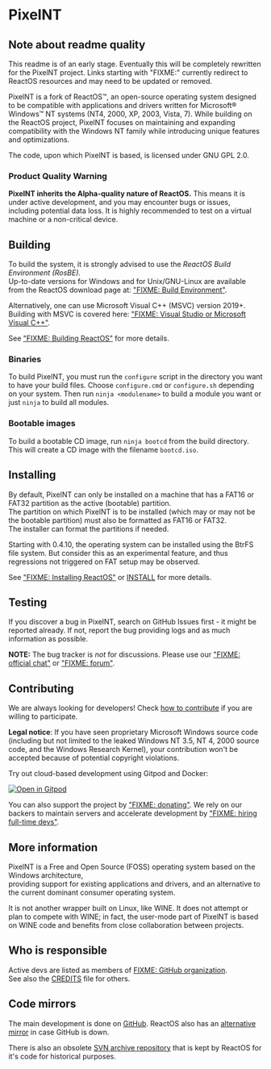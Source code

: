 # PixelNT

## Note about readme quality
This readme is of an early stage. Eventually this will be completely rewritten for the PixelNT project. Links starting with "FIXME:" currently redirect to ReactOS resources and may need to be updated or removed.

PixelNT is a fork of ReactOS™, an open-source operating system designed to be compatible with applications and drivers written for Microsoft® Windows™ NT systems (NT4, 2000, XP, 2003, Vista, 7). While building on the ReactOS project, PixelNT focuses on maintaining and expanding compatibility with the Windows NT family while introducing unique features and optimizations.

The code, upon which PixelNT is based, is licensed under GNU GPL 2.0.

### Product Quality Warning

**PixelNT inherits the Alpha-quality nature of ReactOS.** This means it is under active development, and you may encounter bugs or issues, including potential data loss. It is highly recommended to test on a virtual machine or a non-critical device.

## Building

To build the system, it is strongly advised to use the _ReactOS Build Environment (RosBE)._  
Up-to-date versions for Windows and for Unix/GNU-Linux are available from the ReactOS download page at: ["FIXME: Build Environment"](https://reactos.org/wiki/Build_Environment).

Alternatively, one can use Microsoft Visual C++ (MSVC) version 2019+. Building with MSVC is covered here: ["FIXME: Visual Studio or Microsoft Visual C++"](https://reactos.org/wiki/CMake#Visual_Studio_or_Microsoft_Visual_C.2B.2B).

See ["FIXME: Building ReactOS"](https://reactos.org/wiki/Building_ReactOS) for more details.

### Binaries

To build PixelNT, you must run the `configure` script in the directory you want to have your build files. Choose `configure.cmd` or `configure.sh` depending on your system. Then run `ninja <modulename>` to build a module you want or just `ninja` to build all modules.

### Bootable images

To build a bootable CD image, run `ninja bootcd` from the build directory. This will create a CD image with the filename `bootcd.iso`.

## Installing

By default, PixelNT can only be installed on a machine that has a FAT16 or FAT32 partition as the active (bootable) partition.  
The partition on which PixelNT is to be installed (which may or may not be the bootable partition) must also be formatted as FAT16 or FAT32.  
The installer can format the partitions if needed.

Starting with 0.4.10, the operating system can be installed using the BtrFS file system. But consider this as an experimental feature, and thus regressions not triggered on FAT setup may be observed.

See ["FIXME: Installing ReactOS"](https://reactos.org/wiki/Installing_ReactOS) or [INSTALL](INSTALL) for more details.

## Testing

If you discover a bug in PixelNT, search on GitHub Issues first - it might be reported already. If not, report the bug providing logs and as much information as possible.

__NOTE:__ The bug tracker is _not_ for discussions. Please use our ["FIXME: official chat"](https://chat.reactos.org/) or ["FIXME: forum"](https://reactos.org/forum/).

## Contributing

We are always looking for developers! Check [how to contribute](CONTRIBUTING.md) if you are willing to participate.

__Legal notice__: If you have seen proprietary Microsoft Windows source code (including but not limited to the leaked Windows NT 3.5, NT 4, 2000 source code, and the Windows Research Kernel), your contribution won't be accepted because of potential copyright violations.

Try out cloud-based development using Gitpod and Docker:

[![Open in Gitpod](https://gitpod.io/button/open-in-gitpod.svg)](https://gitpod.io/#https://github.com/LiuWoodsCode/pixelnt)

You can also support the project by ["FIXME: donating"](https://reactos.org/donate/). We rely on our backers to maintain servers and accelerate development by ["FIXME: hiring full-time devs"](https://reactos.org/contributing/#paid-jobs).

## More information

PixelNT is a Free and Open Source (FOSS) operating system based on the Windows architecture,  
providing support for existing applications and drivers, and an alternative to the current dominant consumer operating system.

It is not another wrapper built on Linux, like WINE. It does not attempt or plan to compete with WINE; in fact, the user-mode part of PixelNT is based on WINE code and benefits from close collaboration between projects.

## Who is responsible

Active devs are listed as members of [FIXME: GitHub organization](https://github.com/orgs/LiuWoodsCode/people).  
See also the [CREDITS](CREDITS) file for others.

## Code mirrors

The main development is done on [GitHub](https://github.com/LiuWoodsCode/pixelnt). ReactOS also has an [alternative mirror](https://git.reactos.org/?p=reactos.git) in case GitHub is down.

There is also an obsolete [SVN archive repository](https://svn.reactos.org/reactos/) that is kept by ReactOS for it's code for historical purposes.
